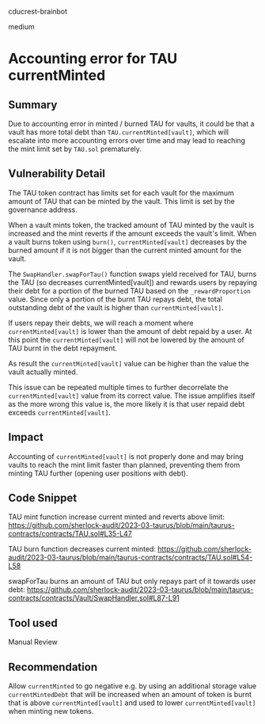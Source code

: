 cducrest-brainbot

medium

# Accounting error for TAU currentMinted

## Summary

Due to accounting error in minted / burned TAU for vaults, it could be that a vault has more total debt than `TAU.currentMinted[vault]`, which will escalate into more accounting errors over time and may lead to reaching the mint limit set by `TAU.sol` prematurely.

## Vulnerability Detail

The TAU token contract has limits set for each vault for the maximum amount of TAU that can be minted by the vault. This limit is set by the governance address.

When a vault mints token, the tracked amount of TAU minted by the vault is increased and the mint reverts if the amount exceeds the vault's limit. When a vault burns token using `burn()`, `currentMinted[vault]` decreases by the burned amount if it is not bigger than the current minted amount for the vault.

The `SwapHandler.swapForTau()` function swaps yield received for TAU, burns the TAU (so decreases currentMinted[vault]) and rewards users by repaying their debt for a portion of the burned TAU based on the `_rewardProportion` value. Since only a portion of the burnt TAU repays debt, the total outstanding debt of the vault is higher than `currentMinted[vault]`.

If users repay their debts, we will reach a moment where `currentMinted[vault]` is lower than the amount of debt repaid by a user. At this point the `currentMinted[vault]` will not be lowered by the amount of TAU burnt in the debt repayment.

As result the `currentMinted[vault]` value can be higher than the value the vault actually minted.

This issue can be repeated multiple times to further decorrelate the `currentMinted[vault]` value from its correct value. The issue amplifies itself as the more wrong this value is, the more likely it is that user repaid debt exceeds `currentMinted[vault]`.

## Impact

Accounting of `currentMinted[vault]` is not properly done and may bring vaults to reach the mint limit faster than planned, preventing them from minting TAU further (opening user positions with debt).

## Code Snippet

TAU mint function increase current minted and reverts above limit:
https://github.com/sherlock-audit/2023-03-taurus/blob/main/taurus-contracts/contracts/TAU.sol#L35-L47

TAU burn function decreases current minted:
https://github.com/sherlock-audit/2023-03-taurus/blob/main/taurus-contracts/contracts/TAU.sol#L54-L58

swapForTau burns an amount of TAU but only repays part of it towards user debt:
https://github.com/sherlock-audit/2023-03-taurus/blob/main/taurus-contracts/contracts/Vault/SwapHandler.sol#L87-L91

## Tool used

Manual Review

## Recommendation

Allow `currentMinted` to go negative e.g. by using an additional storage value `currentMintedDebt` that will be increased when an amount of token is burnt that is above `currentMinted[vault]` and used to lower `currentMinted[vault]` when minting new tokens.
